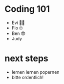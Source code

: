 # Coding 101

- Evi 🤷‍♀️
- Flo 🙄
- Ben 😎
- Judy


# next steps 
- lernen lernen popernen
- bitte ordentlich!
